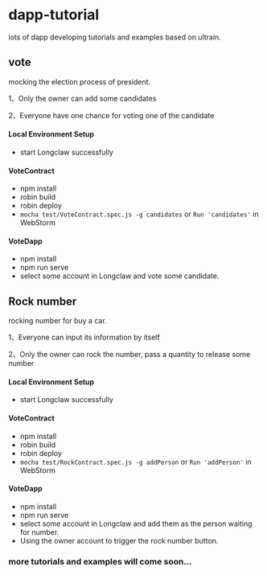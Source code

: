 # dapp-tutorial
lots of dapp developing tutorials and examples based on ultrain.

## vote

mocking the election process of president.

1、Only the owner can add some candidates

2、Everyone have one chance for voting one of the candidate

#### Local Environment Setup
   
* start Longclaw successfully

#### VoteContract

* npm install
* robin build
* robin deploy
* `mocha test/VoteContract.spec.js -g candidates` or `Run 'candidates'` in WebStorm 

#### VoteDapp

* npm install
* npm run serve
* select some account in Longclaw and vote some candidate.

## Rock number

rocking number for buy a car.

1、Everyone can input its information by itself

2、Only the owner can rock the number, pass a quantity to release some number

#### Local Environment Setup
   
* start Longclaw successfully

#### VoteContract

* npm install
* robin build
* robin deploy
* `mocha test/RockContract.spec.js -g addPerson` or `Run 'addPerson'` in WebStorm 

#### VoteDapp

* npm install
* npm run serve
* select some account in Longclaw and add them as the person waiting for number.
* Using the owner account to trigger the rock number button.



### more tutorials and examples will come soon...
